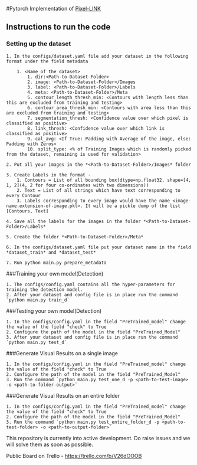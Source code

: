 #Pytorch Implementation of [Pixel-LINK](https://arxiv.org/pdf/1801.01315.pdf)

## Instructions to run the code

### Setting up the dataset

	1. In the configs/dataset.yaml file add your dataset in the following format under the field metadata

		1. <Name of the dataset>
			1. dir:<Path-to-Dataset-Folder> 
			2. image: <Path-to-Dataset-Folder>/Images
			3. label: <Path-to-Dataset-Folder>/Labels
			4. meta: <Path-to-Dataset-Folder>/Meta
			5. contour_length_thresh_min: <Contours with length less than this are excluded from training and testing>
			6. contour_area_thresh_min: <Contours with area less than this are excluded from training and testing>
			7. segmentation_thresh: <Confidence value over which pixel is classified as positive>
    		8. link_thresh: <Confidence value over which link is classified as positive>
    		9. cal_avg: <If True: Padding with Average of the image, else: Padding with Zeros>
    		10. split_type: <% of Training Images which is randomly picked from the dataset, remaining is used for validation>

	2. Put all your images in the *<Path-to-Dataset-Folder>/Images* folder

	3. Create Labels in the format - 
		1. Contours = List of all bounding box(dtype=np.float32, shape=[4, 1, 2](4, 2 for four co-ordinates with two dimensions))
		2. Text = List of all strings which have text corresponding to every Contour
		3. Labels corresponding to every image would have the name <image-name.extension-of-image.pkl>. It will be a pickle dump of the list [Contours, Text]

	4. Save all the labels for the images in the folder *<Path-to-Dataset-Folder>/Labels*

	5. Create the folder *<Path-to-Dataset-Folder>/Meta*

	6. In the configs/dataset.yaml file put your dataset name in the field *dataset_train* and *dataset_test*

	7. Run python main.py prepare_metadata

###Training your own model(Detection)
	
	1. The configs/config.yaml contains all the hyper-parameters for training the detection model.
	2. After your dataset and config file is in place run the command `python main.py train_d`

###Testing your own model(Detection)
	
	1. In the configs/config.yaml in the field "PreTrained_model" change the value of the field "check" to True
	2. Configure the path of the model in the field "PreTrained_Model"
	3. After your dataset and config file is in place run the command `python main.py test_d`

###Generate Visual Results on a single image

	1. In the configs/config.yaml in the field "PreTrained_model" change the value of the field "check" to True
	2. Configure the path of the model in the field "PreTrained_Model"
	3. Run the command `python main.py test_one_d -p <path-to-test-image> -o <path-to-folder-output>`

###Generate Visual Results on an entire folder

	1. In the configs/config.yaml in the field "PreTrained_model" change the value of the field "check" to True
	2. Configure the path of the model in the field "PreTrained_Model"
	3. Run the command `python main.py test_entire_folder_d -p <path-to-test-folder> -o <path-to-output-folder>`

This repository is currently into active development. Do raise issues and we will solve them as soon as possible.

Public Board on Trello - https://trello.com/b/V26dOOOB
